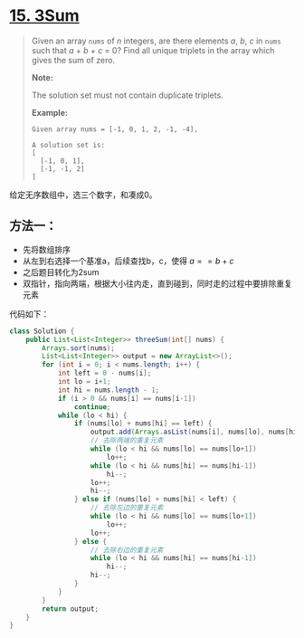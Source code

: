# [15. 3Sum][1]

> Given an array `nums` of *n* integers, are there elements *a*, *b*, *c* in `nums` such that *a* + *b* + *c* = 0? Find all unique triplets in the array which gives the sum of zero.
>
> **Note:**
>
> The solution set must not contain duplicate triplets.
>
> **Example:**
>
> ```
> Given array nums = [-1, 0, 1, 2, -1, -4],
> 
> A solution set is:
> [
>   [-1, 0, 1],
>   [-1, -1, 2]
> ]
> ```



给定无序数组中，选三个数字，和凑成0。



## 方法一：

* 先将数组排序
* 从左到右选择一个基准a，后续查找b，c，使得 $a == b+c$
* 之后题目转化为2sum
* 双指针，指向两端，根据大小往内走，直到碰到，同时走的过程中要排除重复元素



代码如下：

```java
class Solution {
    public List<List<Integer>> threeSum(int[] nums) {
        Arrays.sort(nums);
        List<List<Integer>> output = new ArrayList<>();
        for (int i = 0; i < nums.length; i++) {
            int left = 0 - nums[i];
            int lo = i+1;
            int hi = nums.length - 1;
            if (i > 0 && nums[i] == nums[i-1])
                continue;
            while (lo < hi) {
                if (nums[lo] + nums[hi] == left) {
                    output.add(Arrays.asList(nums[i], nums[lo], nums[hi]));
                    // 去除两端的重复元素
                    while (lo < hi && nums[lo] == nums[lo+1])
                        lo++;
                    while (lo < hi && nums[hi] == nums[hi-1])
                        hi--;
                    lo++;
                    hi--;
                } else if (nums[lo] + nums[hi] < left) {
                    // 去除左边的重复元素
                    while (lo < hi && nums[lo] == nums[lo+1])
                        lo++;
                    lo++;
                } else {
                    // 去除右边的重复元素
                    while (lo < hi && nums[hi] == nums[hi-1])
                        hi--;
                    hi--;
                }
            }
        }
        return output;
    }
}
```













[1]: https://leetcode.com/problems/3sum/